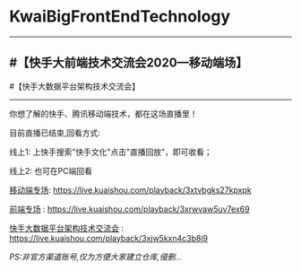 # KwaiBigFrontEndTechnology
---

#【快手大前端技术交流会2020—移动端场】
---

#【快手大数据平台架构技术交流会】

---

你想了解的快手、腾讯移动端技术，都在这场直播里！

目前直播已结束,回看方式:

线上1: 上快手搜索"快手文化"点击"直播回放"，即可收看；

线上2: 也可在PC端回看

[移动端专场](https://live.kuaishou.com/playback/3xtvbgks27kpxpk): https://live.kuaishou.com/playback/3xtvbgks27kpxpk

[前端专场](https://live.kuaishou.com/playback/3xrwvaw5uv7ex69) : https://live.kuaishou.com/playback/3xrwvaw5uv7ex69

[快手大数据平台架构技术交流会](https://live.kuaishou.com/playback/3xjw5kxn4c3b8j9) : https://live.kuaishou.com/playback/3xjw5kxn4c3b8j9


*PS:非官方渠道账号,仅为方便大家建立仓库,侵删...*
